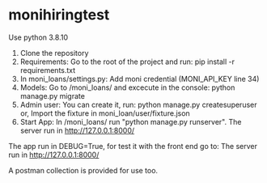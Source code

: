 # monihiringtest

Use python 3.8.10

1) Clone the repository
2) Requirements: Go to the root of the project and run: pip install -r requirements.txt
3) In moni_loans/settings.py: Add moni credential (MONI_API_KEY line 34)
4) Models: Go to /moni_loans/ and excecute in the console: python manage.py migrate
5) Admin user: 
  You can create it, run: python manage.py createsuperuser
  or,
  Import the fixture in moni_loan/user/fixture.json
  6) Start App: In /moni_loans/ run "python manage.py runserver".
    The server run in http://127.0.0.1:8000/
    
The app run in DEBUG=True, for test it with the front end go to: The server run in http://127.0.0.1:8000/

A postman collection is provided for use too.

  
